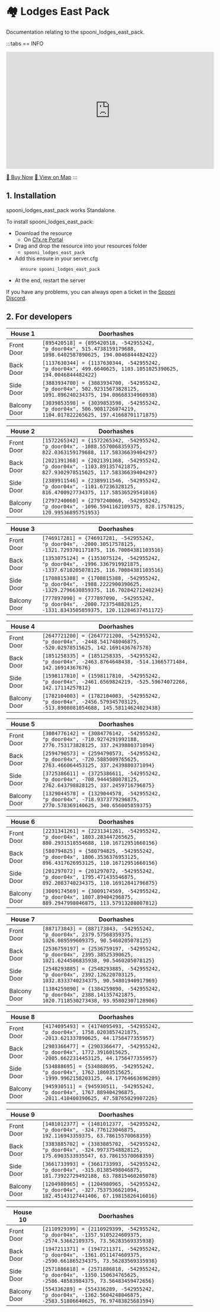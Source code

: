 # 🏘️ Lodges East Pack
Documentation relating to the spooni_lodges_east_pack.

:::tabs
== INFO
<iframe width="560" height="315" src="https://www.youtube.com/embed/v7vUmhNqn6s?si=eKpQwoaood-rAMWm" frameborder="0" allow="accelerometer; autoplay; clipboard-write; encrypted-media; gyroscope; picture-in-picture; web-share" referrerpolicy="strict-origin-when-cross-origin" allowfullscreen></iframe>

<a href="https://spooni-mapping.tebex.io/package/6606413" class="button-buy">🛒 Buy Now</a>
<a href="https://spooni.de/rdr2/?m=house139" class="button-map">📍 View on Map</a>
:::

## 1. Installation
spooni_lodges_east_pack works Standalone.  

To install spooni_lodges_east_pack:
- Download the resource
  - On [Cfx.re Portal](https://portal.cfx.re/)
- Drag and drop the resource into your resources folder
  - `spooni_lodges_east_pack`
- Add this ensure in your server.cfg
  ```
    ensure spooni_lodges_east_pack
  ```
- At the end, restart the server

If you have any problems, you can always open a ticket in the [Spooni Discord](https://discord.gg/spooni).

## 2. For developers
| House 1                   | Doorhashes
|---------------------------|----------------------------------------------------------------------------------|
| Front Door                | `[895420518] = {895420518, -542955242, "p_door04x", 515.4738159179688, 1098.6402587890625, 194.0046844482422}`
| Back Door                 | `[1137630344] = {1137630344, -542955242, "p_door04x", 499.6640625, 1103.1051025390625, 194.0046844482422}`
| Side Door                 | `[3883934700] = {3883934700, -542955242, "p_door04x", 502.92315673828125, 1091.896240234375, 194.00668334960938}`
| Balcony Door              | `[3039853598] = {3039853598, -542955242, "p_door04x", 506.9081726074219, 1104.017822265625, 197.41668701171875}`

| House 2                   | Doorhashes
|---------------------------|----------------------------------------------------------------------------------|
| Front Door                | `[1572265342] = {1572265342, -542955242, "p_door04x", -1088.5570068359375, 822.0363159179688, 117.58336639404297}`
| Back Door                 | `[2021391368] = {2021391368, -542955242, "p_door04x", -1103.891357421875, 827.9302978515625, 117.58336639404297}`
| Side Door                 | `[2389911546] = {2389911546, -542955242, "p_door04x", -1101.67236328125, 816.4700927734375, 117.58536529541016}`
| Balcony Door              | `[2797240060] = {2797240060, -542955242, "p_door04x", -1096.5941162109375, 828.17578125, 120.99536895751953}`

| House 3                   | Doorhashes
|---------------------------|----------------------------------------------------------------------------------|
| Front Door                | `[746917281] = {746917281, -542955242, "p_door04x", -2000.30517578125, -1321.7293701171875, 116.70084381103516}`
| Back Door                 | `[1353075124] = {1353075124, -542955242, "p_door04x", -1996.3367919921875, -1337.6710205078125, 116.70084381103516}`
| Side Door                 | `[1708815388] = {1708815388, -542955242, "p_door04x", -1988.2222900390625, -1329.2796630859375, 116.70284271240234}`
| Balcony Door              | `[777897090] = {777897090, -542955242, "p_door04x", -2000.7237548828125, -1331.8343505859375, 120.11284637451172}`

| House 4                   | Doorhashes
|---------------------------|----------------------------------------------------------------------------------|
| Front Door                | `[2647721200] = {2647721200, -542955242, "p_door04x", -2448.541748046875, -520.02978515625, 142.1691436767578}`
| Back Door                 | `[1851258335] = {1851258335, -542955242, "p_door04x", -2463.8764648438, -514.13665771484, 142.16914367676}`
| Side Door                 | `[1598117810] = {1598117810, -542955242, "p_door04x", -2461.6569824219, -525.59674072266, 142.17114257812}`
| Balcony Door              | `[1782104003] = {1782104003, -542955242, "p_door04x", -2456.579345703125, -513.8908081054688, 145.58114624023438}`

| House 5                   | Doorhashes
|---------------------------|----------------------------------------------------------------------------------|
| Front Door                | `[3084776142] = {3084776142, -542955242, "p_door04x", -710.9274291992188, 2776.753173828125, 337.2439880371094}`
| Back Door                 | `[2594790573] = {2594790573, -542955242, "p_door04x", -720.5885009765625, 2763.466064453125, 337.2439880371094}`
| Side Door                 | `[3725386611] = {3725386611, -542955242, "p_door04x", -708.9444580078125, 2762.643798828125, 337.2459716796875}`
| Balcony Door              | `[1329044578] = {1329044578, -542955242, "p_door04x", -718.9373779296875, 2770.578369140625, 340.656005859375}`

| House 6                   | Doorhashes
|---------------------------|----------------------------------------------------------------------------------|
| Front Door                | `[2231341261] = {2231341261, -542955242, "p_door04x", 1803.283447265625, 880.2931518554688, 110.16712951660156}`
| Back Door                 | `[580794825] = {580794825, -542955242, "p_door04x", 1806.3536376953125, 896.4317626953125, 110.16712951660156}`
| Side Door                 | `[201297072] = {201297072, -542955242, "p_door04x", 1795.471435546875, 892.2083740234375, 110.16912841796875}`
| Balcony Door              | `[3009174569] = {3009174569, -542955242, "p_door04x", 1807.89404296875, 889.2947998046875, 113.57913208007812}`

| House 7                   | Doorhashes
|---------------------------|----------------------------------------------------------------------------------|
| Front Door                | `[887173843] = {887173843, -542955242, "p_door04x", 2379.57568359375, 1026.089599609375, 90.5460205078125}`
| Back Door                 | `[2536759197] = {2536759197, -542955242, "p_door04x", 2395.38525390625, 1021.6244506835938, 90.5460205078125}`
| Side Door                 | `[2548293885] = {2548293885, -542955242, "p_door04x", 2392.126220703125, 1032.8333740234375, 90.54801940917969}`
| Balcony Door              | `[1384259890] = {1384259890, -542955242, "p_door04x", 2388.141357421875, 1020.7118530273438, 93.95802307128906}`

| House 8                   | Doorhashes
|---------------------------|----------------------------------------------------------------------------------|
| Front Door                | `[4174095493] = {4174095493, -542955242, "p_door04x", 1758.0203857421875, -2013.621337890625, 44.1756477355957}`
| Back Door                 | `[2903366477] = {2903366477, -542955242, "p_door04x", 1772.3916015625, -2005.6622314453125, 44.1756477355957}`
| Side Door                 | `[534888695] = {534888695, -542955242, "p_door04x", 1762.18603515625, -1999.9962158203125, 44.17764663696289}`
| Balcony Door              | `[945930511] = {945930511, -542955242, "p_door04x", 1767.889404296875, -2011.410400390625, 47.58765029907226}`

| House 9                   | Doorhashes
|---------------------------|----------------------------------------------------------------------------------|
| Front Door                | `[1481012377] = {1481012377, -542955242, "p_door04x", -324.776123046875, 192.116943359375, 63.78615570068359}`
| Back Door                 | `[3383885702] = {3383885702, -542955242, "p_door04x", -324.99737548828125, 175.6903533935547, 63.78615570068359}`
| Side Door                 | `[3661733993] = {3661733993, -542955242, "p_door04x", -315.01385498046875, 181.73922729492188, 63.78815460205078}`
| Balcony Door              | `[1204980965] = {1204980965, -542955242, "p_door04x", -327.7537536621094, 182.45143127441406, 67.19815826416016}`

| House 10                  | Doorhashes
|---------------------------|----------------------------------------------------------------------------------|
| Front Door                | `[2110929399] = {2110929399, -542955242, "p_door04x", -1357.9105224609375, -2574.53662109375, 73.56283569335938}`
| Back Door                 | `[1947211371] = {1947211371, -542955242, "p_door04x", -1361.0511474609375, -2590.661865234375, 73.56283569335938}`
| Side Door                 | `[2571886818] = {2571886818, -542955242, "p_door04x", -1350.150634765625, -2586.48583984375, 73.56483459472656}`
| Balcony Door              | `[554336289] = {554336289, -542955242, "p_door04x", -1362.5604248046875, -2583.51806640625, 76.97483825683594}`